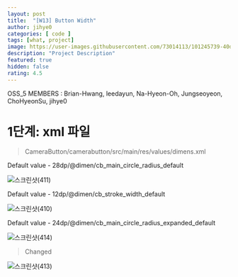 ```yaml
---   
layout: post   
title:  "[W13] Button Width"   
author: jihye0
categories: [ code ]   
tags: [what, project]
image: https://user-images.githubusercontent.com/73014113/101245739-40dcf300-3752-11eb-9412-fd500bb743a9.png
description: "Project Description"   
featured: true   
hidden: false
rating: 4.5
---   
```


OSS_5 MEMBERS : Brian-Hwang, leedayun, Na-Hyeon-Oh, Jungseoyeon, ChoHyeonSu, jihye0

# 1단계: xml 파일
> CameraButton/camerabutton/src/main/res/values/dimens.xml

Default value - 28dp/@dimen/cb_main_circle_radius_default

![스크린샷(411)](https://user-images.githubusercontent.com/73014113/101245739-40dcf300-3752-11eb-9412-fd500bb743a9.png)

Default value - 12dp/@dimen/cb_stroke_width_default

![스크린샷(410)](https://user-images.githubusercontent.com/73014113/101245801-bcd73b00-3752-11eb-971c-8278e65bda55.png)

Default value - 24dp/@dimen/cb_main_circle_radius_expanded_default

![스크린샷(414)](https://user-images.githubusercontent.com/73014113/101245856-163f6a00-3753-11eb-8b52-4d0d76cb4609.png)

>Changed 

![스크린샷(413)](https://user-images.githubusercontent.com/73014113/101245922-6e766c00-3753-11eb-8abc-6c0974379545.png)


